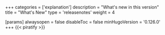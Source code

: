 +++
categories = ['explanation']
description = "What's new in this version"
title = "What's New"
type = 'releasenotes'
weight = 4

[params]
  alwaysopen = false
  disableToc = false
  minHugoVersion = '0.126.0'
+++
{{< piratify >}}